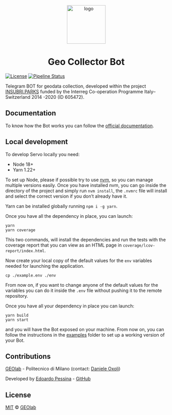 <div align="center">

<img 
  src="https://raw.githubusercontent.com/opengeolab/geocollectorbot/main/docs/img/geocollector_bot_logo.png"
  alt="logo"
  width="120" 
  height="120"
/>

# Geo Collector Bot

</div>

[![License](https://img.shields.io/badge/License-MIT-blue.svg)](https://opensource.org/licenses/MIT)
[![Pipeline Status](https://gitlab.com/geolab.como/geocollectorbot/badges/main/pipeline.svg)](https://gitlab.com/geolab.como/geocollectorbot)

Telegram BOT for geodata collection, developed within the project [INSUBRI.PARKS](https://insubriparksturismo.eu) funded 
by the Interreg Co-operation Programme Italy–Switzerland 2014 -2020 (ID 605472).

## Documentation

To know how the Bot works you can follow the [official documentation](https://github.com/opengeolab/geocollectorbot_doc).

## Local development

To develop Servo locally you need:

- Node 18+
- Yarn 1.22+

To set up Node, please if possible try to use [nvm](https://github.com/creationix/nvm), so you can manage multiple
versions easily. Once you have installed nvm, you can go inside the directory of the project and simply run
`nvm install`, the `.nvmrc` file will install and select the correct version if you don’t already have it.

Yarn can be installed globally running `npm i -g yarn`.

Once you have all the dependency in place, you can launch:

```shell
yarn
yarn coverage
```

This two commands, will install the dependencies and run the tests with the coverage report that you can view as an HTML
page in `coverage/lcov-report/index.html`.

Now create your local copy of the default values for the `env` variables needed for launching the application.

```shell
cp ./example.env ./env
```

From now on, if you want to change anyone of the default values for the variables you can do it inside the `.env` file
without pushing it to the remote repository.

Once you have all your dependency in place you can launch:

```shell
yarn build
yarn start
```

and you will have the Bot exposed on your machine. From now on, you can follow the instructions in the
[examples](https://gitlab.com/geolab.como/geocollectorbot/-/tree/main/examples) folder to set up a working version of
your Bot.

## Contributions

[GEOlab](http://www.geolab.polimi.it/) - Politecnico di Milano (contact: [Daniele Oxoli](mailto:daniele.oxoli@polimi.it))

Developed by [Edoardo Pessina](mailto:edoardopessina.priv@gmail.com) - [GitHub](https://github.com/epessina)

## License

[MIT](https://opensource.org/licenses/MIT) © [GEOlab](mailto:geolab.como@gmail.com)
